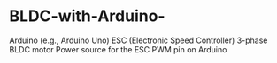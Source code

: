 # BLDC-with-Arduino-
Arduino (e.g., Arduino Uno) ESC (Electronic Speed Controller) 3-phase BLDC motor Power source for the ESC PWM pin on Arduino
